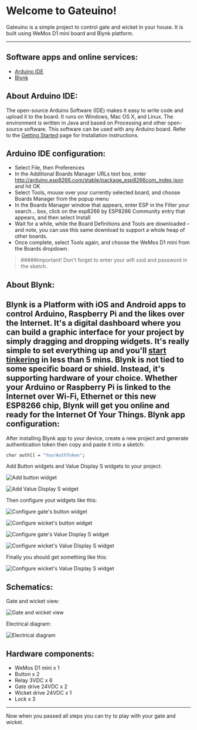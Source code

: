 ﻿Welcome to Gateuino!
===================


Gateuino is a simple project to control gate and wicket in your house. It is built using WeMos D1 mini board and Blynk platform.

----------
Software apps and online services:
-------------
- [Arduino IDE](https://www.arduino.cc/en/Main/Software)
- [Blynk](http://www.blynk.cc/)

About Arduino IDE:
-------------
The open-source Arduino Software (IDE) makes it easy to write code and upload it to the board. It runs on Windows, Mac OS X, and Linux. The environment is written in Java and based on Processing and other open-source software.
This software can be used with any Arduino board.
Refer to the [Getting Started](https://www.arduino.cc/en/Guide/HomePage) page for Installation instructions.

Arduino IDE configuration:
-------------
- Select File, then Preferences
- In the Additional Boards Manager URLs text box, enter http://arduino.esp8266.com/stable/package_esp8266com_index.json and hit OK
- Select Tools, mouse over your currently selected board, and choose Boards Manager from the popup menu
- In the Boards Manager window that appears, enter ESP in the Filter your search… box, click on the esp8266 by ESP8266 Community entry that appears, and then select Install
- Wait for a while, while the Board Definitions and Tools are downloaded – and note, you can use this same download to support a whole heap of other boards.
- Once complete, select Tools again, and choose the WeMos D1 mini from the Boards dropdown.

> #####Important! Don't forget to enter your wifi ssid and password in the sketch.

About Blynk:
-------------
Blynk is a Platform with iOS and Android apps to control Arduino, Raspberry Pi and the likes over the Internet.
It's a digital dashboard where you can build a graphic interface for your project by simply dragging and dropping widgets.
It's really simple to set everything up and you'll [start tinkering](http://www.blynk.cc/getting-started)  in less than 5 mins.
Blynk  is not tied to some specific board or shield. Instead, it's supporting hardware of your choice. Whether your Arduino or Raspberry Pi  is linked to the Internet over Wi-Fi, Ethernet or this new ESP8266 chip, Blynk will get you online and ready for the Internet Of Your Things. 
Blynk app configuration:
-------------
After installing Blynk app to your device, create a new project and generate authentication token then copy and paste it into a sketch:
```sh
char auth[] = "YourAuthToken";
```
Add Button widgets and Value Display S widgets to your project:

![Add button widget](https://drive.google.com/file/d/0B8BYBsqsRl2gTEFWRXFVazFpcTg/view?usp=sharing)

![Add Value Display S  widget](https://drive.google.com/file/d/0B8BYBsqsRl2gTEFWRXFVazFpcTg/view?usp=sharing)

Then configure yout widgets like this:

![Configure gate's button widget](https://drive.google.com/file/d/0B8BYBsqsRl2gTEFWRXFVazFpcTg/view?usp=sharing)

![Configure wicket's button widget](https://drive.google.com/file/d/0B8BYBsqsRl2gTEFWRXFVazFpcTg/view?usp=sharing)

![Configure gate's Value Display S  widget](https://drive.google.com/file/d/0B8BYBsqsRl2gTEFWRXFVazFpcTg/view?usp=sharing)

![Configure wicket's Value Display S  widget](https://drive.google.com/file/d/0B8BYBsqsRl2gTEFWRXFVazFpcTg/view?usp=sharing)

Finally you should get something like this:

![Configure wicket's Value Display S  widget](https://drive.google.com/file/d/0B8BYBsqsRl2gTEFWRXFVazFpcTg/view?usp=sharing)

Schematics:
-------------
Gate and wicket view:

![Gate and wicket view](https://drive.google.com/file/d/0B8BYBsqsRl2gTEFWRXFVazFpcTg/view?usp=sharing)

Electrical diagram:

![Electrical diagram](https://drive.google.com/file/d/0B8BYBsqsRl2gTEFWRXFVazFpcTg/view?usp=sharing)

Hardware components:
-------------
- WeMos D1 mini x 1
- Button x 2
- Relay 3VDC x 6
- Gate drive 24VDC x 2
- Wicket drive 24VDC x 1
- Lock x 3

----------
Now when you passed all steps you can try to play with your gate and wicket.